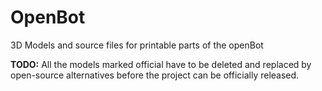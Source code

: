 # OpenBot
3D Models and source files for printable parts of the openBot


__TODO:__ All the models marked official have to be deleted and replaced by 
open-source alternatives before the project can be officially released.